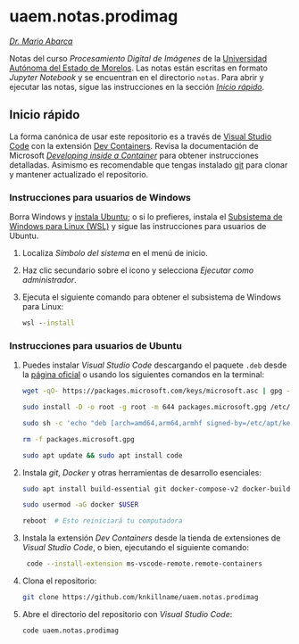 # uaem.notas.prodimag
[*Dr. Mario Abarca*][knkillname]

Notas del curso *Procesamiento Digital de Imágenes* de la
[Universidad Autónoma del Estado de Morelos][uaem].
Las notas están escritas en formato *Jupyter Notebook* y se encuentran en el
directorio `notas`.
Para abrir y ejecutar las notas, sigue las instrucciones en la sección
[*Inicio rápido*](#inicio-rápido).

## Inicio rápido

La forma canónica de usar este repositorio es a través de
[Visual Studio Code][vscode] con la extensión
[Dev Containers][devcontainersext].
Revisa la documentación de Microsoft
[*Developing inside a Container*][devcontainer] para obtener instrucciones
detalladas.
Asimismo es recomendable que tengas instalado [git][git] para clonar y mantener
actualizado el repositorio.

### Instrucciones para usuarios de Windows

Borra Windows y [instala Ubuntu][ubuntu]; o si lo prefieres, instala el
[Subsistema de Windows para Linux (WSL)][wsl2] y sigue las instrucciones para
usuarios de Ubuntu.

1. Localiza *Símbolo del sistema* en el menú de inicio.
2. Haz clic secundario sobre el icono y selecciona *Ejecutar como
   administrador*.
3. Ejecuta el siguiente comando para obtener el subsistema de Windows para
   Linux:

   ```cmd
   wsl --install
   ```

### Instrucciones para usuarios de Ubuntu

1. Puedes instalar *Visual Studio Code* descargando el paquete `.deb` desde la
   [página oficial][vscode] o usando los siguientes comandos en la terminal:

   ```bash
   wget -qO- https://packages.microsoft.com/keys/microsoft.asc | gpg --dearmor > packages.microsoft.gpg

   sudo install -D -o root -g root -m 644 packages.microsoft.gpg /etc/apt/keyrings/packages.microsoft.gpg

   sudo sh -c 'echo "deb [arch=amd64,arm64,armhf signed-by=/etc/apt/keyrings/packages.microsoft.gpg] https://packages.microsoft.com/repos/code stable main" > /etc/apt/sources.list.d/vscode.list'

   rm -f packages.microsoft.gpg
   
   sudo apt update && sudo apt install code
   ```

2. Instala *git*, *Docker* y otras herramientas de desarrollo esenciales:

   ```bash
   sudo apt install build-essential git docker-compose-v2 docker-buildx

   sudo usermod -aG docker $USER

   reboot  # Esto reiniciará tu computadora
   ```

3. Instala la extensión *Dev Containers* desde la tienda de extensiones de
   *Visual Studio Code*, o bien, ejecutando el siguiente comando:

   ```bash
    code --install-extension ms-vscode-remote.remote-containers
    ```

4. Clona el repositorio:

   ```bash
   git clone https://github.com/knkillname/uaem.notas.prodimag
    ```

5. Abre el directorio del repositorio con *Visual Studio Code*:

   ```bash
   code uaem.notas.prodimag
   ```

<!-- Referencias -->
[devcontainer]: https://code.visualstudio.com/docs/remote/containers
[devcontainersext]: https://marketplace.visualstudio.com/items?itemName=ms-vscode-remote.remote-containers
[git]: https://git-scm.com/
[knkillname]: https://www.knkillname.org/
[uaem]: http://www.uaem.mx
[ubuntu]: https://ubuntu.com/tutorials/install-ubuntu-desktop
[vscode]: https://code.visualstudio.com
[wsl2]: https://docs.microsoft.com/es-mx/windows/wsl/install
